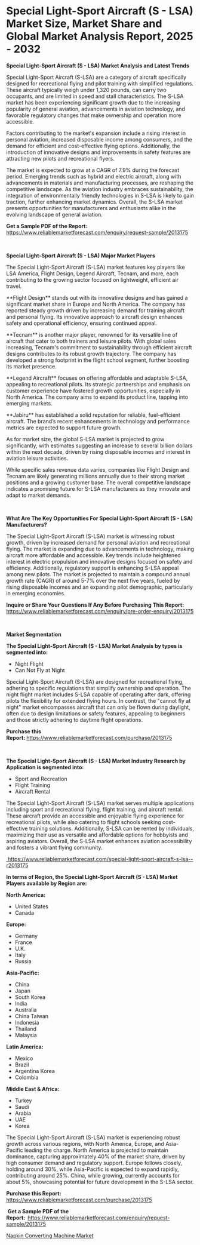 <p><h1>Special Light-Sport Aircraft (S - LSA) Market Size, Market Share and Global Market Analysis Report, 2025 - 2032</h1></p><p><strong>Special Light-Sport Aircraft (S - LSA) Market Analysis and Latest Trends</strong></p>
<p><p>Special Light-Sport Aircraft (S-LSA) are a category of aircraft specifically designed for recreational flying and pilot training with simplified regulations. These aircraft typically weigh under 1,320 pounds, can carry two occupants, and are limited in speed and stall characteristics. The S-LSA market has been experiencing significant growth due to the increasing popularity of general aviation, advancements in aviation technology, and favorable regulatory changes that make ownership and operation more accessible. </p><p>Factors contributing to the market's expansion include a rising interest in personal aviation, increased disposable income among consumers, and the demand for efficient and cost-effective flying options. Additionally, the introduction of innovative designs and improvements in safety features are attracting new pilots and recreational flyers.</p><p>The market is expected to grow at a CAGR of 7.9% during the forecast period. Emerging trends such as hybrid and electric aircraft, along with advancements in materials and manufacturing processes, are reshaping the competitive landscape. As the aviation industry embraces sustainability, the integration of environmentally friendly technologies in S-LSA is likely to gain traction, further enhancing market dynamics. Overall, the S-LSA market presents opportunities for manufacturers and enthusiasts alike in the evolving landscape of general aviation.</p></p>
<p><strong>Get a Sample PDF of the Report:&nbsp;</strong> <a href="https://www.reliablemarketforecast.com/enquiry/request-sample/2013175?utm_campaign=2393&utm_medium=2&utm_source=Github&utm_content=ia&utm_term=29032025&utm_id=special-light-sport-aircraft-s-lsa">https://www.reliablemarketforecast.com/enquiry/request-sample/2013175</a></p>
<p>&nbsp;</p>
<p><strong>Special Light-Sport Aircraft (S - LSA) Major Market Players</strong></p>
<p><p>The Special Light-Sport Aircraft (S-LSA) market features key players like LSA America, Flight Design, Legend Aircraft, Tecnam, and more, each contributing to the growing sector focused on lightweight, efficient air travel.</p><p>**Flight Design** stands out with its innovative designs and has gained a significant market share in Europe and North America. The company has reported steady growth driven by increasing demand for training aircraft and personal flying. Its innovative approach to aircraft design enhances safety and operational efficiency, ensuring continued appeal.</p><p>**Tecnam** is another major player, renowned for its versatile line of aircraft that cater to both trainers and leisure pilots. With global sales increasing, Tecnam's commitment to sustainability through efficient aircraft designs contributes to its robust growth trajectory. The company has developed a strong footprint in the flight school segment, further boosting its market presence.</p><p>**Legend Aircraft** focuses on offering affordable and adaptable S-LSA, appealing to recreational pilots. Its strategic partnerships and emphasis on customer experience have fostered growth opportunities, especially in North America. The company aims to expand its product line, tapping into emerging markets.</p><p>**Jabiru** has established a solid reputation for reliable, fuel-efficient aircraft. The brand’s recent enhancements in technology and performance metrics are expected to support future growth. </p><p>As for market size, the global S-LSA market is projected to grow significantly, with estimates suggesting an increase to several billion dollars within the next decade, driven by rising disposable incomes and interest in aviation leisure activities.</p><p>While specific sales revenue data varies, companies like Flight Design and Tecnam are likely generating millions annually due to their strong market positions and a growing customer base. The overall competitive landscape indicates a promising future for S-LSA manufacturers as they innovate and adapt to market demands.</p></p>
<p>&nbsp;</p>
<p><strong>What Are The Key Opportunities For Special Light-Sport Aircraft (S - LSA) Manufacturers?</strong></p>
<p><p>The Special Light-Sport Aircraft (S-LSA) market is witnessing robust growth, driven by increased demand for personal aviation and recreational flying. The market is expanding due to advancements in technology, making aircraft more affordable and accessible. Key trends include heightened interest in electric propulsion and innovative designs focused on safety and efficiency. Additionally, regulatory support is enhancing S-LSA appeal among new pilots. The market is projected to maintain a compound annual growth rate (CAGR) of around 5-7% over the next five years, fueled by rising disposable incomes and an expanding pilot demographic, particularly in emerging economies.</p></p>
<p><strong>Inquire or Share Your Questions If Any Before Purchasing This Report:</strong> <a href="https://www.reliablemarketforecast.com/enquiry/pre-order-enquiry/2013175?utm_campaign=2393&utm_medium=2&utm_source=Github&utm_content=ia&utm_term=29032025&utm_id=special-light-sport-aircraft-s-lsa">https://www.reliablemarketforecast.com/enquiry/pre-order-enquiry/2013175</a></p>
<p>&nbsp;</p>
<p><strong>Market Segmentation</strong></p>
<p><strong>The Special Light-Sport Aircraft (S - LSA) Market Analysis by types is segmented into:</strong></p>
<p><ul><li>Night Flight</li><li>Can Not Fly at Night</li></ul></p>
<p><p>Special Light-Sport Aircraft (S-LSA) are designed for recreational flying, adhering to specific regulations that simplify ownership and operation. The night flight market includes S-LSA capable of operating after dark, offering pilots the flexibility for extended flying hours. In contrast, the "cannot fly at night" market encompasses aircraft that can only be flown during daylight, often due to design limitations or safety features, appealing to beginners and those strictly adhering to daytime flight operations.</p></p>
<p><strong>Purchase this Report:&nbsp;</strong><a href="https://www.reliablemarketforecast.com/purchase/2013175?utm_campaign=2393&utm_medium=2&utm_source=Github&utm_content=ia&utm_term=29032025&utm_id=special-light-sport-aircraft-s-lsa">https://www.reliablemarketforecast.com/purchase/2013175</a></p>
<p>&nbsp;</p>
<p><strong>The Special Light-Sport Aircraft (S - LSA) Market Industry Research by Application is segmented into:</strong></p>
<p><ul><li>Sport and Recreation</li><li>Flight Training</li><li>Aircraft Rental</li></ul></p>
<p><p>The Special Light-Sport Aircraft (S-LSA) market serves multiple applications including sport and recreational flying, flight training, and aircraft rental. These aircraft provide an accessible and enjoyable flying experience for recreational pilots, while also catering to flight schools seeking cost-effective training solutions. Additionally, S-LSA can be rented by individuals, maximizing their use as versatile and affordable options for hobbyists and aspiring aviators. Overall, the S-LSA market enhances aviation accessibility and fosters a vibrant flying community.</p></p>
<p><a href="https://www.reliablemarketforecast.com/special-light-sport-aircraft-s-lsa--r2013175?utm_campaign=2393&utm_medium=2&utm_source=Github&utm_content=ia&utm_term=29032025&utm_id=special-light-sport-aircraft-s-lsa">&nbsp;https://www.reliablemarketforecast.com/special-light-sport-aircraft-s-lsa--r2013175</a></p>
<p><strong>In terms of Region, the Special Light-Sport Aircraft (S - LSA) Market Players available by Region are:</strong></p>
<p>
    <p> <strong> North America: </strong>
        <ul>
            <li>United States</li>
            <li>Canada</li>
        </ul>
        </p> 
    <p> <strong> Europe: </strong>
        <ul>
            <li>Germany</li>
            <li>France</li>
            <li>U.K.</li>
            <li>Italy</li>
            <li>Russia</li>
        </ul>
        </p> 
    <p> <strong> Asia-Pacific: </strong>
        <ul>
            <li>China</li>
            <li>Japan</li>
            <li>South Korea</li>
            <li>India</li>
            <li>Australia</li>
            <li>China Taiwan</li>
            <li>Indonesia</li>
            <li>Thailand</li>
            <li>Malaysia</li>
        </ul>
        </p> 
    <p> <strong> Latin America: </strong>
        <ul>
            <li>Mexico</li>
            <li>Brazil</li>
            <li>Argentina Korea</li>
            <li>Colombia</li>
        </ul>
        </p> 
    <p> <strong> Middle East & Africa: </strong>
        <ul>
            <li>Turkey</li>
            <li>Saudi</li>
            <li>Arabia</li>
            <li>UAE</li>
            <li>Korea</li>
        </ul>
    </p>
    </p>
<p><p>The Special Light-Sport Aircraft (S-LSA) market is experiencing robust growth across various regions, with North America, Europe, and Asia-Pacific leading the charge. North America is projected to maintain dominance, capturing approximately 40% of the market share, driven by high consumer demand and regulatory support. Europe follows closely, holding around 30%, while Asia-Pacific is expected to expand rapidly, contributing around 25%. China, while growing, currently accounts for about 5%, showcasing potential for future development in the S-LSA sector.</p></p>
<p><strong>Purchase this Report: </strong><a href="https://www.reliablemarketforecast.com/purchase/2013175?utm_campaign=2393&utm_medium=2&utm_source=Github&utm_content=ia&utm_term=29032025&utm_id=special-light-sport-aircraft-s-lsa">https://www.reliablemarketforecast.com/purchase/2013175</a></p>
<p>&nbsp;<strong>Get a Sample PDF of the Report:&nbsp;&nbsp;</strong><a href="https://www.reliablemarketforecast.com/enquiry/request-sample/2013175?utm_campaign=2393&utm_medium=2&utm_source=Github&utm_content=ia&utm_term=29032025&utm_id=special-light-sport-aircraft-s-lsa">https://www.reliablemarketforecast.com/enquiry/request-sample/2013175</a></p>
<p><strong></strong></p>
<p><p><a href="https://github.com/techerghalim/Market-Research-Report-List-1/blob/main/napkin-converting-machine-market.md?utm_campaign=2393&utm_medium=2&utm_source=Github&utm_content=ia&utm_term=29032025&utm_id=special-light-sport-aircraft-s-lsa">Napkin Converting Machine Market</a></p></p>